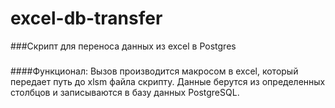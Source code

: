 # excel-db-transfer
###Скрипт для переноса данных из excel в Postgres
###
####Функционал:
Вызов производится макросом в excel, который передает путь до xlsm файла скрипту. 
Данные берутся из определенных столбцов и записываются в базу данных PostgreSQL.